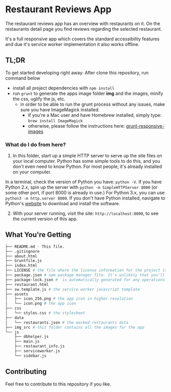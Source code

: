 # Restaurant Reviews App

The restaurant reviews app has an overview with restaurants on it.
On the restaurants detail page you find reviews regarding the selected restaurant.

It's a full responsive app which covers the standard accessibility features and due it's service worker implementation it also works offline.

## TL;DR

To get started developing right away:
After clone this repository, run command below

* install all project dependencies with `npm install`
* run `grunt` to generate the apps image folder **img** and the images, minify the css, uglify the js, etc.
  * in order to be able to run the grunt process without any issues, make sure you have ImageMagick installed.
    * If you're a Mac user and have Homebrew installed, simply type: `brew install ImageMagick`
    * otherwise, please follow the instructions here: [grunt-responsive-images](https://github.com/andismith/grunt-responsive-images)

### What do I do from here?

1. In this folder, start up a simple HTTP server to serve up the site files on your local computer. Python has some simple tools to do this, and you don't even need to know Python. For most people, it's already installed on your computer.

In a terminal, check the version of Python you have: `python -V`. If you have Python 2.x, spin up the server with `python -m SimpleHTTPServer 8000` (or some other port, if port 8000 is already in use.) For Python 3.x, you can use `python3 -m http.server 8000`. If you don't have Python installed, navigate to Python's [website](https://www.python.org/) to download and install the software.

2. With your server running, visit the site: `http://localhost:8000`, to see the current version of this app.


## What You're Getting
```bash
├── README.md - This file.
├── .gitingnore
├── about.html
├── Gruntfile.js
├── index.html
├── LICENSE # the file where the license information for the project is stored.
├── package.json # npm package manager file. It's unlikely that you'll need to modify this.
├── package-lock.json #  is automatically generated for any operations where npm modifies either the node_modules tree, or package.json. It describes the exact tree that was generated, such that subsequent installs are able to generate identical trees, regardless of intermediate dependency updates.
├── restaurant.html
├── sw.template.js # the service worker javascript template
├── assets
│   ├── icon_256.png # the app icon in higher resolution
│   └── icon.png # the app icon
├── css
│   └── styles.css # the stylesheet
├── data
│   └── restaurants.json # the mocked restaurants data
├── img_src # this folder contains all the images for the app
└── js
    ├── dbhelper.js
    ├── main.js
    ├── restaurant_info.js
    ├── serviceworker.js
    └── sidebar.js
```

## Contributing

Feel free to contribute to this repository if you like.
